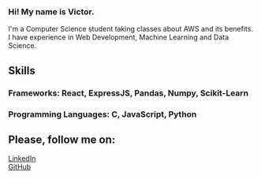 ### Hi! My name is Victor.

I'm a Computer Science student taking classes about AWS and its benefits. I have experience in Web Development, Machine Learning and Data Science.

## Skills
### Frameworks: React, ExpressJS, Pandas, Numpy, Scikit-Learn
### Programming Languages: C, JavaScript, Python

## Please, follow me on:
[LinkedIn](https://www.linkedin.com/in/victor-ferreira-alvarenga-843987230/) <br>
[GitHub](https://github.com/victoralva08)
